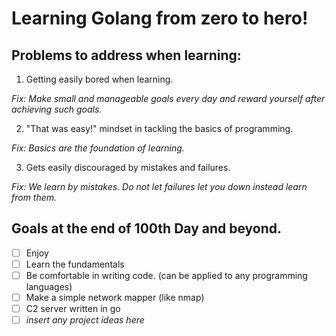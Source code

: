# Learning Golang from zero to hero!

## Problems to address when learning:

1. Getting easily bored when learning.

*Fix: Make small and manageable goals every day and reward yourself after achieving such goals.*

2. "That was easy!" mindset in tackling the basics of programming.

*Fix: Basics are the foundation of learning.*

3. Gets easily discouraged by mistakes and failures.

*Fix: We learn by mistakes. Do not let failures let you down instead learn from them.*


## Goals at the end of 100th Day and beyond. 

- [ ] Enjoy
- [ ] Learn the fundamentals
- [ ] Be comfortable in writing code. (can be applied to any programming languages)
- [ ] Make a simple network mapper (like nmap)
- [ ] C2 server written in go
- [ ] *insert any project ideas here*
